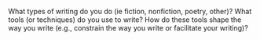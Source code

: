 What types of writing do you do (ie fiction, nonfiction, poetry, other)?
What tools (or techniques) do you use to write?
How do these tools shape the way you write (e.g., constrain the way you write or facilitate your writing)?

